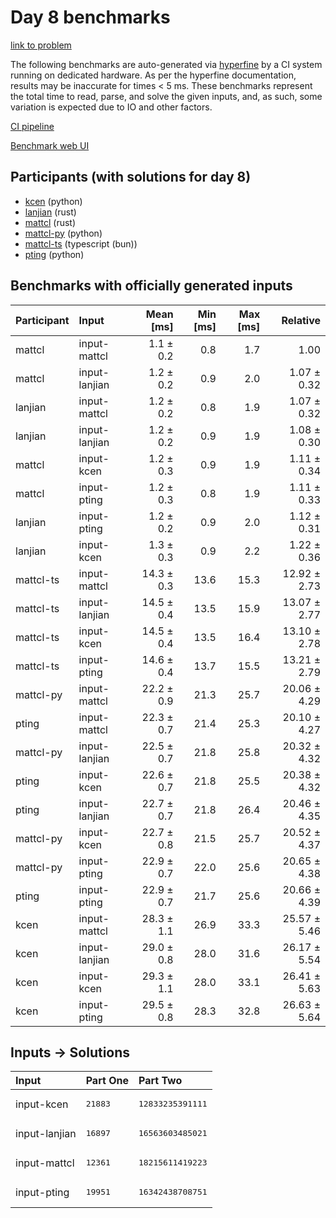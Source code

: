 # Day 8 benchmarks

[link to problem](https://adventofcode.com/2023/day/8)

The following benchmarks are auto-generated via
[hyperfine](https://github.com/sharkdp/hyperfine) by a CI system running on
dedicated hardware. As per the hyperfine documentation, results may be
inaccurate for times < 5 ms. These benchmarks represent the total time to read,
parse, and solve the given inputs, and, as such, some variation is expected due
to IO and other factors.

[CI pipeline](http://ci.papercode.net:8080/teams/main/pipelines/aoc2023)

[Benchmark web UI](https://aoc.ancalagon.black)


## Participants (with solutions for day 8)

- [kcen](https://github.com/kcen/aoc2023) (python)
- [lanjian](https://github.com/lanjian/aoc-2023) (rust)
- [mattcl](https://github.com/mattcl/aoc2023) (rust)
- [mattcl-py](https://github.com/mattcl/aoc2023-py) (python)
- [mattcl-ts](https://github.com/mattcl/aoc2023-js) (typescript (bun))
- [pting](https://github.com/pting/aoc2023) (python)


## Benchmarks with officially generated inputs

| Participant | Input | Mean [ms] | Min [ms] | Max [ms] | Relative |
|:---|:---|---:|---:|---:|---:|
| mattcl | input-mattcl | 1.1 ± 0.2 | 0.8 | 1.7 | 1.00 |
| mattcl | input-lanjian | 1.2 ± 0.2 | 0.9 | 2.0 | 1.07 ± 0.32 |
| lanjian | input-mattcl | 1.2 ± 0.2 | 0.8 | 1.9 | 1.07 ± 0.32 |
| lanjian | input-lanjian | 1.2 ± 0.2 | 0.9 | 1.9 | 1.08 ± 0.30 |
| mattcl | input-kcen | 1.2 ± 0.3 | 0.9 | 1.9 | 1.11 ± 0.34 |
| mattcl | input-pting | 1.2 ± 0.3 | 0.8 | 1.9 | 1.11 ± 0.33 |
| lanjian | input-pting | 1.2 ± 0.2 | 0.9 | 2.0 | 1.12 ± 0.31 |
| lanjian | input-kcen | 1.3 ± 0.3 | 0.9 | 2.2 | 1.22 ± 0.36 |
| mattcl-ts | input-mattcl | 14.3 ± 0.3 | 13.6 | 15.3 | 12.92 ± 2.73 |
| mattcl-ts | input-lanjian | 14.5 ± 0.4 | 13.5 | 15.9 | 13.07 ± 2.77 |
| mattcl-ts | input-kcen | 14.5 ± 0.4 | 13.5 | 16.4 | 13.10 ± 2.78 |
| mattcl-ts | input-pting | 14.6 ± 0.4 | 13.7 | 15.5 | 13.21 ± 2.79 |
| mattcl-py | input-mattcl | 22.2 ± 0.9 | 21.3 | 25.7 | 20.06 ± 4.29 |
| pting | input-mattcl | 22.3 ± 0.7 | 21.4 | 25.3 | 20.10 ± 4.27 |
| mattcl-py | input-lanjian | 22.5 ± 0.7 | 21.8 | 25.8 | 20.32 ± 4.32 |
| pting | input-kcen | 22.6 ± 0.7 | 21.8 | 25.5 | 20.38 ± 4.32 |
| pting | input-lanjian | 22.7 ± 0.7 | 21.8 | 26.4 | 20.46 ± 4.35 |
| mattcl-py | input-kcen | 22.7 ± 0.8 | 21.5 | 25.7 | 20.52 ± 4.37 |
| mattcl-py | input-pting | 22.9 ± 0.7 | 22.0 | 25.6 | 20.65 ± 4.38 |
| pting | input-pting | 22.9 ± 0.7 | 21.7 | 25.6 | 20.66 ± 4.39 |
| kcen | input-mattcl | 28.3 ± 1.1 | 26.9 | 33.3 | 25.57 ± 5.46 |
| kcen | input-lanjian | 29.0 ± 0.8 | 28.0 | 31.6 | 26.17 ± 5.54 |
| kcen | input-kcen | 29.3 ± 1.1 | 28.0 | 33.1 | 26.41 ± 5.63 |
| kcen | input-pting | 29.5 ± 0.8 | 28.3 | 32.8 | 26.63 ± 5.64 |


## Inputs -> Solutions

| Input | Part One | Part Two |
|:---|:---|:---|
|input-kcen|<pre>21883</pre>|<pre>12833235391111</pre>|
|input-lanjian|<pre>16897</pre>|<pre>16563603485021</pre>|
|input-mattcl|<pre>12361</pre>|<pre>18215611419223</pre>|
|input-pting|<pre>19951</pre>|<pre>16342438708751</pre>|